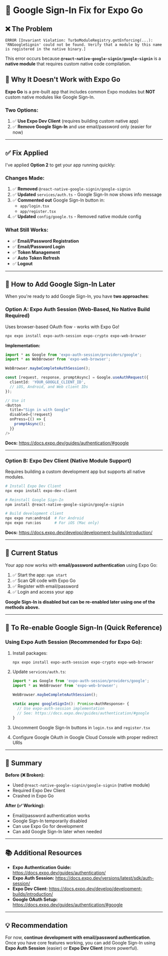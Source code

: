 # 🔧 Google Sign-In Fix for Expo Go

## ❌ **The Problem**

```
ERROR [Invariant Violation: TurboModuleRegistry.getEnforcing(...): 
'RNGoogleSignin' could not be found. Verify that a module by this name 
is registered in the native binary.]
```

This error occurs because **`@react-native-google-signin/google-signin`** is a **native module** that requires custom native code compilation.

## 🚫 **Why It Doesn't Work with Expo Go**

**Expo Go** is a pre-built app that includes common Expo modules but **NOT** custom native modules like Google Sign-In.

### **Two Options:**

1. ✅ **Use Expo Dev Client** (requires building custom native app)
2. ✅ **Remove Google Sign-In** and use email/password only (easier for now)

---

## ✅ **Fix Applied**

I've applied **Option 2** to get your app running quickly:

### **Changes Made:**

1. ✅ **Removed** `@react-native-google-signin/google-signin`
2. ✅ **Updated** `services/auth.ts` - Google Sign-In now shows info message
3. ✅ **Commented out** Google Sign-In button in:
   - `app/login.tsx`
   - `app/register.tsx`
4. ✅ **Updated** `config/google.ts` - Removed native module config

### **What Still Works:**

- ✅ **Email/Password Registration**
- ✅ **Email/Password Login**
- ✅ **Token Management**
- ✅ **Auto Token Refresh**
- ✅ **Logout**

---

## 🚀 **How to Add Google Sign-In Later**

When you're ready to add Google Sign-In, you have **two approaches**:

### **Option A: Expo Auth Session** (Web-Based, No Native Build Required)

Uses browser-based OAuth flow - works with Expo Go!

```bash
npx expo install expo-auth-session expo-crypto expo-web-browser
```

**Implementation:**
```typescript
import * as Google from 'expo-auth-session/providers/google';
import * as WebBrowser from 'expo-web-browser';

WebBrowser.maybeCompleteAuthSession();

const [request, response, promptAsync] = Google.useAuthRequest({
  clientId: 'YOUR_GOOGLE_CLIENT_ID',
  // iOS, Android, and Web client IDs
});

// Use it
<Button
  title="Sign in with Google"
  disabled={!request}
  onPress={() => {
    promptAsync();
  }}
/>
```

**Docs:** https://docs.expo.dev/guides/authentication/#google

---

### **Option B: Expo Dev Client** (Native Module Support)

Requires building a custom development app but supports all native modules.

```bash
# Install Expo Dev Client
npx expo install expo-dev-client

# Reinstall Google Sign-In
npm install @react-native-google-signin/google-signin

# Build development client
npx expo run:android  # For Android
npx expo run:ios      # For iOS (Mac only)
```

**Docs:** https://docs.expo.dev/develop/development-builds/introduction/

---

## 📱 **Current Status**

Your app now works with **email/password authentication** using Expo Go:

1. ✅ Start the app: `npm start`
2. ✅ Scan QR code with Expo Go
3. ✅ Register with email/password
4. ✅ Login and access your app

**Google Sign-In is disabled but can be re-enabled later using one of the methods above.**

---

## 🔄 **To Re-enable Google Sign-In (Quick Reference)**

### **Using Expo Auth Session (Recommended for Expo Go):**

1. Install packages:
   ```bash
   npx expo install expo-auth-session expo-crypto expo-web-browser
   ```

2. Update `services/auth.ts`:
   ```typescript
   import * as Google from 'expo-auth-session/providers/google';
   import * as WebBrowser from 'expo-web-browser';

   WebBrowser.maybeCompleteAuthSession();

   static async googleSignIn(): Promise<AuthResponse> {
     // Use expo-auth-session implementation
     // See: https://docs.expo.dev/guides/authentication/#google
   }
   ```

3. Uncomment Google Sign-In buttons in `login.tsx` and `register.tsx`

4. Configure Google OAuth in Google Cloud Console with proper redirect URIs

---

## 🎯 **Summary**

**Before (❌ Broken):**
- Used `@react-native-google-signin/google-signin` (native module)
- Required Expo Dev Client
- Crashed in Expo Go

**After (✅ Working):**
- Email/password authentication works
- Google Sign-In temporarily disabled
- Can use Expo Go for development
- Can add Google Sign-In later when needed

---

## 📚 **Additional Resources**

- **Expo Authentication Guide:** https://docs.expo.dev/guides/authentication/
- **Expo Auth Session:** https://docs.expo.dev/versions/latest/sdk/auth-session/
- **Expo Dev Client:** https://docs.expo.dev/develop/development-builds/introduction/
- **Google OAuth Setup:** https://docs.expo.dev/guides/authentication/#google

---

## 💡 **Recommendation**

For now, **continue development with email/password authentication**. Once you have core features working, you can add Google Sign-In using **Expo Auth Session** (easier) or **Expo Dev Client** (more powerful).